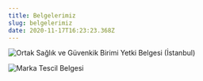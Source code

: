```yaml
---
title: Belgelerimiz
slug: belgelerimiz
date: 2020-11-17T16:23:23.368Z
---
```

![Ortak Sağlık ve Güvenkik Birimi Yetki Belgesi (İstanbul)](/assets/images/uploads/ortak_saglik_ve_guvenlik_birimi_yetki_belgesi.jpg "Ortak Sağlık ve Güvenkik Birimi Yetki Belgesi (İstanbul)")

![Marka Tescil Belgesi](/assets/images/uploads/marka_tescil_belgesi.jpg "Marka Tescil Belgesi")